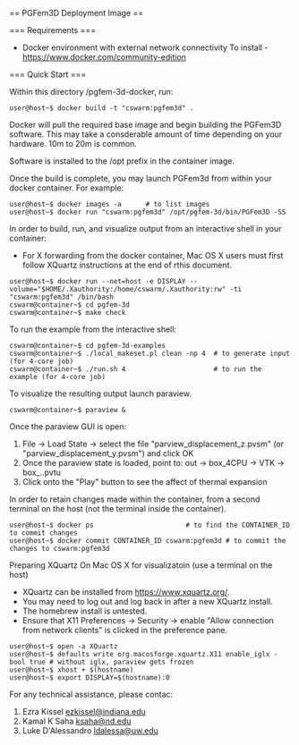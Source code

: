 == PGFem3D Deployment Image ==

=== Requirements ===
  * Docker environment with external network connectivity
    To install - https://www.docker.com/community-edition    

=== Quick Start ===

Within this directory /pgfem-3d-docker, run:
```
user@host~$ docker build -t "cswarm:pgfem3d" .
```

Docker will pull the required base image and begin building the
PGFem3D software. This may take a consderable amount of time
depending on your hardware. 10m to 20m is common.

Software is installed to the /opt prefix in the container image.

Once the build is complete, you may launch PGFem3d from within your
docker container. For example:
```
user@host~$ docker images -a      # to list images
user@host~$ docker run "cswarm:pgfem3d" /opt/pgfem-3d/bin/PGFem3D -SS
```

In order to build, run, and visualize output from an interactive shell in your
container:
 * For X forwarding from the docker container, Mac OS X users must first follow
   XQuartz instructions at the end of rthis document.

```
user@host~$ docker run --net=host -e DISPLAY --volume="$HOME/.Xauthority:/home/cswarm/.Xauthority:rw" -ti "cswarm:pgfem3d" /bin/bash
cswarm@container~$ cd pgfem-3d
cswarm@container~$ make check
```

To run the example from the interactive shell:
```
cswarm@container~$ cd pgfem-3d-examples 
cswarm@container~$ ./local_makeset.pl clean -np 4  # to generate input (for 4-core job)
cswarm@container~$ ./run.sh 4                      # to run the example (for 4-core job)
```

To visualize the resulting output launch paraview.
```
cswarm@container~$ paraview &
```

Once the paraview GUI is open:
1. File -> Load State -> select the file "parview_displacement_z.pvsm" (or "parview_displacement_y.pvsm") and click OK
2. Once the paraview state is loaded, point to: out -> box_4CPU -> VTK -> box_..pvtu 
3. Click onto the "Play" button to see the affect of thermal expansion

In order to retain changes made within the container, from a second terminal on
the host (not the terminal inside the container).

```
user@host~$ docker ps                       # to find the CONTAINER_ID to commit changes
user@host~$ docker commit CONTAINER_ID cswarm:pgfem3d # to commit the changes to cswarm:pgfem3d
```

Preparing XQuartz On Mac OS X for visualizatoin (use a terminal on the host)
 * XQuartz can be installed from https://www.xquartz.org/.
 * You may need to log out and log back in after a new XQuartz install.
 * The homebrew install is untested.
 * Ensure that X11 Preferences -> Security -> enable "Allow connection from
   network clients" is clicked in the preference pane.

```
user@host~$ open -a XQuartz
user@host~$ defaults write org.macosforge.xquartz.X11 enable_iglx -bool true # without iglx, paraview gets frozen
user@host~$ xhost + $(hostname)
user@host~$ export DISPLAY=$(hostname):0 
```

For any technical assistance, please contac:
1. Ezra Kissel <ezkissel@indiana.edu>
2. Kamal K Saha <ksaha@nd.edu>
3. Luke D'Alessandro <ldalessa@uw.edu>
